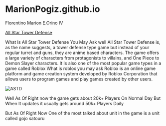 # MarionPogiz.github.io
Florentino Marion E.Orino IV

[All Star Tower Defense](https://allstartd.fandom.com/wiki/Roblox:_All_Star_Tower_Defense_Wiki)

What Is All Star Tower Defense You May Ask well All Star Tower Defense is, as the name suggests, a tower defense type game but instead of your regular turret and guns, they are anime based characters. The game offers a large variety of characters from protagonists to villains, and One Piece to Demon Slayer characters. It Is also one of the most popular game types in a game called Roblox What is roblox you may ask Roblox is an online game platform and game creation system developed by Roblox Corporation that allows users to program games and play games created by other users.


![ASTD](https://static.wikia.nocookie.net/allstartd/images/9/90/ASTDThumb2.png/revision/latest/scale-to-width-down/670?cb=20231010223741)

Well As Of Right now the game gets about 20k+ Players On Normal Day But When It updates it usually gets around 50k+ Players Daily

But As Of Right Now One of the most talked about unit in the game is a unit called gojo satouru 
